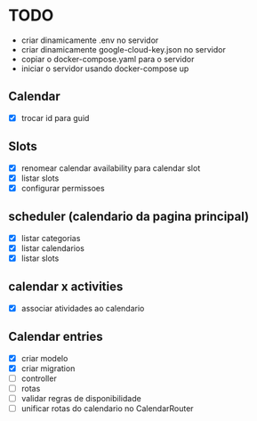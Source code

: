 # TODO

- criar dinamicamente .env no servidor
- criar dinamicamente google-cloud-key.json no servidor
- copiar o docker-compose.yaml para o servidor
- iniciar o servidor usando docker-compose up

## Calendar

- [x] trocar id para guid

## Slots

- [x] renomear calendar availability para calendar slot
- [x] listar slots
- [x] configurar permissoes

## scheduler (calendario da pagina principal)

- [x] listar categorias
- [x] listar calendarios
- [x] listar slots

## calendar x activities

- [x] associar atividades ao calendario

## Calendar entries

- [x] criar modelo
- [x] criar migration
- [ ] controller
- [ ] rotas
- [ ] validar regras de disponibilidade
- [ ] unificar rotas do calendario no CalendarRouter
